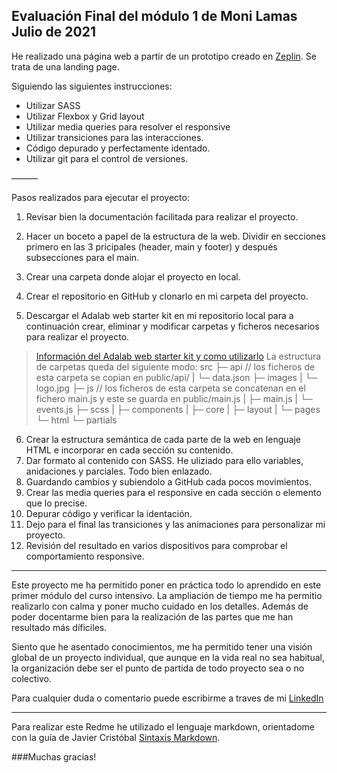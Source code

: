 ## Evaluación Final del módulo 1 de Moni Lamas Julio de 2021

He realizado una página web a partir de un prototipo creado en [Zeplin](https://app.zeplin.io/project/5c8ff9170ffc6f2525b2790c). Se trata de una landing page.

Siguiendo las siguientes instrucciones:
- Utilizar SASS
- Utilizar Flexbox y Grid layout
- Utilizar media queries para resolver el responsive
- Utilizar transiciones para las interacciones.
- Código depurado y perfectamente identado.
- Utilizar git para el control de versiones.

––––––

Pasos realizados para ejecutar el proyecto:
1. Revisar bien la documentación facilitada para realizar el proyecto.

2. Hacer un boceto a papel de la estructura de la web. Dividir en secciones primero en las 3 pricipales (header, main y footer) y después subsecciones para el main.

3. Crear una carpeta donde alojar el proyecto en local.
4. Crear el repositorio en GitHub  y clonarlo en mi carpeta del proyecto.
5. Descargar el Adalab web starter kit en mi repositorio local para a continuación crear, eliminar y modificar carpetas y ficheros necesarios para realizar el proyecto.
> [Información del Adalab web starter kit y como utilizarlo](https://github.com/Adalab/adalab-web-starter-kit)
> La estructura de carpetas queda del siguiente modo:
src
 ├─ api // los ficheros de esta carpeta se copian en public/api/
 |  └─ data.json
 ├─ images
 |  └─ logo.jpg
 ├─ js // los ficheros de esta carpeta se concatenan en el fichero main.js y este se guarda en public/main.js
 |  ├─ main.js
 |  └─ events.js
 ├─ scss
 |  ├─ components
 |  ├─ core
 |  ├─ layout
 |  └─ pages
 └─ html
    └─ partials

6. Crear la estructura semántica de cada parte de la web en lenguaje HTML e incorporar en cada sección su contenido.
7. Dar formato al contenido con SASS. He uliziado para ello variables, anidaciones y parciales. Todo bien enlazado. 
8. Guardando cambios y subiendolo a GitHub cada pocos movimientos.
9. Crear las media queries para el responsive en cada sección o elemento que lo precise.
10. Depurar código y verificar la identación.
11. Dejo para el final las transiciones y las animaciones para personalizar mi proyecto.
12. Revisión del resultado en varios dispositivos para comprobar el comportamiento responsive.


------------



Este proyecto me ha permitido poner en práctica todo lo aprendido en este primer módulo del curso intensivo. La ampliación de tiempo me ha permitio realizarlo con calma y poner mucho cuidado en los detalles. Además de poder docentarme bien para la realización de las partes que me han resultado más díficiles. 

Siento que he asentado conocimientos, me ha permitido tener una visión global de un proyecto individual, que aunque en la vida real no sea habitual, la organización debe ser el punto de partida de todo proyecto sea o no colectivo. 

Para cualquier duda o comentario puede escribirme a traves de mi [LinkedIn](https://www.linkedin.com/in/m%C3%B3nica-lamas/)



------------


Para realizar este Redme he utilizado el lenguaje markdown, orientadome con la guía de Javier Cristóbal [Sintaxis Markdown](https://markdown.es/sintaxis-markdown/).


###Muchas gracias!
